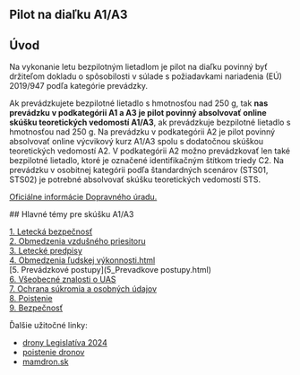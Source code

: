 ## Pilot na diaľku A1/A3

## Úvod
Na vykonanie letu bezpilotným lietadlom je pilot na diaľku povinný byť držiteľom dokladu o spôsobilosti v súlade s požiadavkami nariadenia (EÚ) 2019/947 podľa kategórie prevádzky. 

Ak prevádzkujete bezpilotné lietadlo s hmotnosťou nad 250 g, tak **nas prevádzku v podkategórii A1 a A3 je pilot povinný absolvovať online skúšku teoretických vedomostí A1/A3**, ak prevádzkuje bezpilotné lietadlo s hmotnosťou nad 250 g. Na prevádzku v podkategórii A2 je pilot povinný absolvovať online výcvikový kurz A1/A3 spolu s dodatočnou skúškou teoretických vedomostí A2. V podkategórii A2 možno prevádzkovať len také bezpilotné lietadlo, ktoré je označené identifikačným štítkom triedy C2. Na prevádzku v osobitnej kategórii podľa štandardných scenárov (STS01, STS02) je potrebné absolvovať skúšku teoretických vedomostí STS.  

[Oficiálne informácie Dopravného úradu.](http://letectvo.nsat.sk/bezpilotne-letectvo/)  

﻿## Hlavné témy pre skúšku A1/A3
 
[1. Letecká bezpečnosť](1_Letecka_bezpecnost.html)  
[2. Obmedzenia vzdušného priesitoru](2_Obmedzenia_vzd_priestoru.html)  
[3. Letecké predpisy](3_Letecke_predpisy.html)  
[4. Obmedzenia ľudskej výkonnosti.html](4_Obmedzenia_ludskej_vykonnosti.html)  
[5. Prevádzkové postupy](5_Prevadkove postupy.html)  
[6. Všeobecné znalosti o UAS](6_Vseobecne_znalosti_o_UAS.html)  
[7. Ochrana súkromia a osobných údajov](7_Ochrana_sukromia_a_osobnych_udajov.html)  
[8. Poistenie](8_Poistenie.html)  
[9. Bezpečnosť](9_Bezpečnost.html)  

Ďalšie užitočné linky:
- [drony Legislatíva 2024](https://www.xtreme.sk/clanok/14/drony-legislativa-2024/)  
- [poistenie dronov](https://www.dronerepublic.sk/poistenie-dronov/)  
- [mamdron.sk](https://mamdron.sk/piloti-dronov/)  
